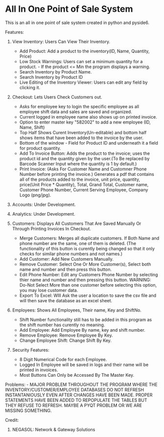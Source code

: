 # All In One Point of Sale System

This is an all in one point of sale system created in python and pyside6.

Features:
1) View Inventory: Users Can View Their Inventory.
    - Add Product: Add a product to the inventory(ID, Name, Quantity, Price)
    - Low Stock Warnings: Users can set a minimum quantity for a product.
                    - If the product <= Min the program displays a warning.
    - Search Inventory by Product Name.
    - Search Inventory by Product ID
    - Live Editing of the Inventory Viewer: Users can edit any field by clicking it.

2) Checkout: Lets Users Check Customers out.
    - Asks for employee key to login the specific employee as all employee shift data   and sales are saved and organized.
    - Current logged in employee name also shows up on printed invoice.
    - Option to enter master key "582002" to add a new employee (ID, Name, Shift)
    - Top Half Shows Curent Inventory(Un-editable) and bottom half shows items that have been added to the invoice by the user.
    - Bottom of the window - Field for Product ID and underneath it a field for product quantity.
    - Add To Invoice Button: Adds the product to the invoice; uses the product id and the quantity given by the user.(To Be replaced by Barcode Scanner Input where the quantity is 1 by default.)
    - Print Invoice: (Asks For Customer Name and Customner Phone Number before printing the invoice.) Generates a pdf that contains all of the products added to the invoice, unit price, quantity, price(Unit Price * Quantity), Total, Grand Total, Customer name, Customer Phone Number, Current Serving Employee, Company Logo (png/jpg). 

3) Accounts: Under Development.

4) Analytics: Under Development.

5) Customers: Displays All Customers That Are Saved Manually Or Through Printing Invoices In Checkout.
    - Merge Customers: Merges all duplicate customers. If Both Name and phone number are the same, one of them is deleted. (The functionality of this button is curently being changed so that it only checks for similar phone numbers and not names.)
    - Add Customer: Add New Customers Manually.
    - Remove Customer: Select One Or More Customer(s), Select both name and number and then press this button.
    - Edit Phone Number: Edit any Customers Phone Number by selecting thier name and number and then pressing this button. WARNING: Do-Not Select More than one customer before selecting this option, you may lose customer data.
    - Export To Excel: WIll Ask the user a location to save the csv file and will then save the database as an excel sheet.

6) Employees: Shows All Employees, Their name, Key and ShiftNo.
    - Shift Number functionality still has to be added in this program as the shift number has curently no meaning.
    - Add Employee: Add Employee By name, key and shift number.
    - Remove Employee: Remove Employee By Key.
    - Change Employee Shift: Change Shift By Key.

7) Security Features:
    - 8 Digit Numerical Code for each Employee.
    - Logged In Employee will be saved in logs and their name will be printed in invoices.
    - Most Buttons Can Only be Accessed By The Master Key.

Problems:
    - MAJOR PROBLEM THROUGHOUT THE PROGRAM WHERE THE INVENTORY/CUSTOMER/EMPLOYEE DATABASES DO NOT REFRESH INSTANTANIOUSLY EVEN AFTER CHANGES HAVE BEEN MADE. PROPER STATEMENTS HAVE BEEN ADDED TO REPOPULATE THE TABLES BUT THEY REFUSE TO REFRESH. MAYBE A PYQT PROBLEM OR WE ARE MISSING SOMETHING.

Credit:
1) NEGASOL: Network & Gateway Solutions
